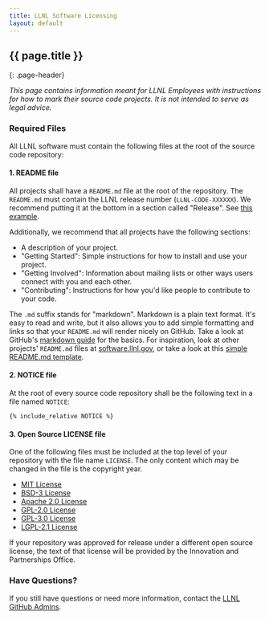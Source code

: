 ```yaml
---
title: LLNL Software Licensing
layout: default
---
```


## {{ page.title }}
{: .page-header}

*This page contains information meant for LLNL Employees with instructions for
how to mark their source code projects. It is not intended to serve as legal
advice.*

### Required Files

All LLNL software must contain the following files at the root of the source
code repository:

#### 1. README file

All projects shall have a `README.md` file at the root of the repository.
The `README.md` must contain the LLNL release number
(`LLNL-CODE-XXXXXX`). We recommend putting it at the bottom in a section
called "Release".  See
[this example](https://github.com/spack/spack#release).

Additionally, we recommend that all projects have the following sections:

- A description of your project.
- "Getting Started": Simple instructions for how to install and use your
  project.
- "Getting Involved": Information about mailing lists or other ways users
  connect with you and each other.
- "Contributing": Instructions for how you'd like people to contribute to
  your code.

The `.md` suffix stands for "markdown".  Markdown is a plain text format.
It's easy to read and write, but it also allows you to add simple
formatting and links so that your `README.md` will render nicely on
GitHub. Take a look at GitHub's
[markdown guide](https://guides.github.com/features/mastering-markdown/)
for the basics.  For inspiration, look at other projects' `README.md`
files at [software.llnl.gov](https://software.llnl.gov/), or take a look
at this
[simple README.md template](https://gist.github.com/PurpleBooth/109311bb0361f32d87a2).

#### 2. NOTICE file

At the root of every source code repository shall be the following text in a
file named `NOTICE`:

```
{% include_relative NOTICE %}
```

#### 3. Open Source LICENSE file

One of the following files must be included at the top level of your repository
with the file name `LICENSE`. The only content which may be changed in the file
is the copyright year.

- [MIT License](/about/licenses/mit.txt)
- [BSD-3 License](/about/licenses/bsd-3-clause.txt)
- [Apache 2.0 License](/about/licenses/apache-2.0.txt)
- [GPL-2.0 License](/about/licenses/gpl-2.0.txt)
- [GPL-3.0 License](/about/licenses/gpl-3.0.txt)
- [LGPL-2.1 License](/about/licenses/lgpl-2.1.txt)

If your repository was approved for release under a different open source
license, the text of that license will be provided by the Innovation and
Partnerships Office.

### Have Questions?

If you still have questions or need more information, contact the
[LLNL GitHub Admins](github-admin@llnl.gov).
